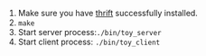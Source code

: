 1. Make sure you have [thrift](https://thrift.apache.org/tutorial/#download-apache-thrift) successfully installed.
2. `make`
3. Start server process:`./bin/toy_server`
4. Start client process: `./bin/toy_client`
